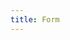 ```yaml
---
title: Form
---
```

<div class="cognito">
<script src="https://www.cognitoforms.com/s/o8dN3xu2vEK7gG_N8mBOWQ"></script>
<script>Cognito.load("forms", { id: "3" });</script>
</div>